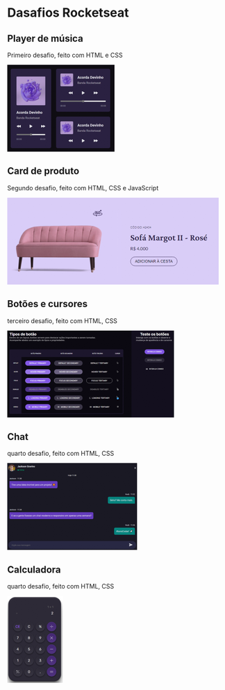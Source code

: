 # Dasafios Rocketseat

## Player de música
Primeiro desafio, feito com HTML e CSS

<img src="images/playerDeMusicaImg.png" />



## Card de produto
Segundo desafio, feito com HTML, CSS e JavaScript

<img src="images/cardDeProdutoImg.png" />


## Botões e cursores
terceiro desafio, feito com HTML, CSS

<img src="images/botoesECursoresImg.png" />


## Chat
quarto desafio, feito com HTML, CSS

<img src="images/chat.png" />


## Calculadora
quarto desafio, feito com HTML, CSS

<img src="images/calculadora.png" />